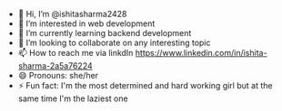 - 👋 Hi, I’m @ishitasharma2428
- 👀 I’m interested in web development
- 🌱 I’m currently learning backend development
- 💞️ I’m looking to collaborate on any interesting topic
- 📫 How to reach me via linkdIn https://www.linkedin.com/in/ishita-sharma-2a5a76224
- 😄 Pronouns: she/her
- ⚡ Fun fact: I'm the most determined and hard working girl but at the same time I'm the laziest one

<!---
ishitasharma2428/ishitasharma2428 is a ✨ special ✨ repository because its `README.md` (this file) appears on your GitHub profile.
You can click the Preview link to take a look at your changes.
--->
